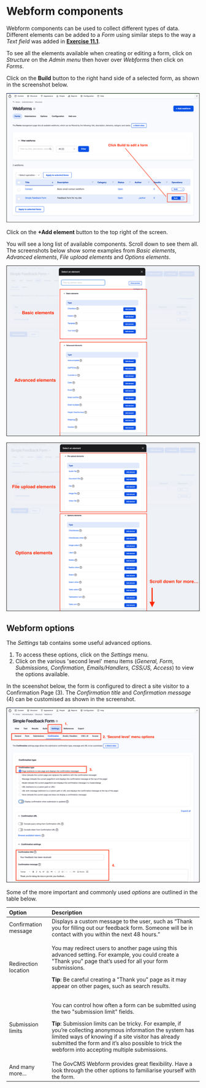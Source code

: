 # Webform components

Webform components can be used to collect different types of data. Different elements can be added to a _Form_ using similar steps to the way a _Text field_ was added in **[Exercise 11.1](https://salsa-digital.gitbook.io/govcms-content-administration/unit-11-capturing-data-with-forms/exercise-11-1-create-a-basic-webform)**.

To see all the elements available when creating or editing a form, click on _Structure_ on the _Admin menu_ then hover over _Webforms_ then click on _Forms_. 

Click on the **Build** button to the right hand side of a selected form, as shown in the screenshot below. 

![Image of Webforms page](../.gitbook/assets/Unit-11-Webform-components-1.png)

Click on the **+Add element** button to the top right of the screen.

You will see a long list of available components. Scroll down to see them all. The screenshots below show some examples from _Basic elements_, _Advanced elements_, _File upload elements_ and _Options elements_.

![Image of Webforms page](../.gitbook/assets/Unit-11-Webform-components-3.png)

![Image of Webforms page](../.gitbook/assets/Unit-11-Webform-components-4.png)


## Webform options

The _Settings_ tab contains some useful advanced options. 

1. To access these options, click on the _Settings_ menu.
2. Click on the various 'second level' menu items \(_General, Form, Submissions, Confirmation, Emails/Handlers, CSS/JS, Access_\) to view the options available.

In the sceenshot below, the form is configured to direct a site visitor to a Confirmation Page \(3\). The _Confirmation title_ and _Confirmation message_ \(4\) can be customised as shown in the screenshot.

![Image of Webforms page](../.gitbook/assets/Unit-11-Webform-components-5.png)

Some of the more important and commonly used _options_ are outlined in the table below.

<table>
  <thead>
    <tr>
      <th style="text-align:left"><b>Option</b>
      </th>
      <th style="text-align:left"><b>Description</b>
      </th>
    </tr>
  </thead>
  <tbody>
    <tr>
      <td style="text-align:left">Confirmation message</td>
      <td style="text-align:left">Displays a custom message to the user, such as &#x201C;Thank you for filling
        out our feedback form. Someone will be in contact with you within the next
        48 hours.&#x201D;</td>
    </tr>
    <tr>
      <td style="text-align:left">Redirection location</td>
      <td style="text-align:left">
        <p>You may redirect users to another page using this advanced setting. For
          example, you could create a &quot;Thank you&quot; page that&#x2019;s used
          for all your form submissions.</p>
        <p><b>Tip</b>: Be careful creating a &quot;Thank you&quot; page as it may
          appear on other pages, such as search results.</p>
      </td>
    </tr>
    <tr>
      <td style="text-align:left">Submission limits</td>
      <td style="text-align:left">
        <p>You can control how often a form can be submitted using the two &quot;submission
          limit&quot; fields.</p>
        <p><b>Tip</b>: Submission limits can be tricky. For example, if you&#x2019;re
          collecting anonymous information the system has limited ways of knowing
          if a site visitor has already submitted the form and it&#x2019;s also possible
          to trick the webform into accepting multiple submissions.</p>
      </td>
    </tr>
    <tr>
      <td style="text-align:left">And many more...</td>
      <td style="text-align:left">The GovCMS Webform provides great flexibility. Have a look through the
        other options to familiarise yourself with the form.</td>
    </tr>
  </tbody>
</table>

###
